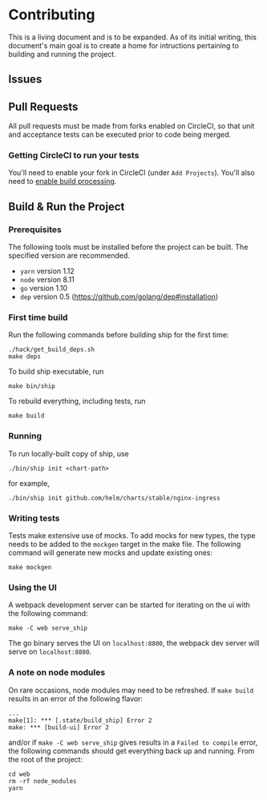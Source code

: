 Contributing
=============

This is a living document and is to be expanded. As of its initial writing, this document's main goal is to create a home for
intructions pertaining to building and running the project.

Issues
------------------------

Pull Requests
------------------------

All pull requests must be made from forks enabled on CircleCI, so that unit and acceptance tests can be executed prior to code being merged.


### Getting CircleCI to run your tests

You'll need to enable your fork in CircleCI (under `Add Projects`). You'll also need to [enable build processing](https://circleci.com/docs/2.0/build-processing/).

Build & Run the Project
------------------------

### Prerequisites

The following tools must be installed before the project can be built.  The specified version are recommended.

- `yarn` version 1.12
- `node` version 8.11
- `go` version 1.10
- `dep` version 0.5 (https://github.com/golang/dep#installation)

### First time build

Run the following commands before building ship for the first time:

```
./hack/get_build_deps.sh
make deps
```

To build ship executable, run

```
make bin/ship
```

To rebuild everything, including tests, run

```
make build
```

### Running

To run locally-built copy of ship, use

```
./bin/ship init <chart-path>
```

for example,

```
./bin/ship init github.com/helm/charts/stable/nginx-ingress
```

### Writing tests

Tests make extensive use of mocks.   To add mocks for new types, the type needs to be added to the `mockgen` target in the make file.  The following command will generate new mocks and update existing ones:

```
make mockgen
```

### Using the UI

A webpack development server can be started for iterating on the ui with the following command:

```
make -C web serve_ship
```

The go binary serves the UI on `localhost:8800`, the webpack dev server will serve on `localhost:8880`.

### A note on node modules
On rare occasions, node modules may need to be refreshed. If `make build` results in an error of the following flavor:
```
...
make[1]: *** [.state/build_ship] Error 2
make: *** [build-ui] Error 2
```
and/or if `make -C web serve_ship` gives results in a `Failed to compile` error, the following commands should get everything back up and running. From the root of the project:
```
cd web
rm -rf node_modules
yarn
```
